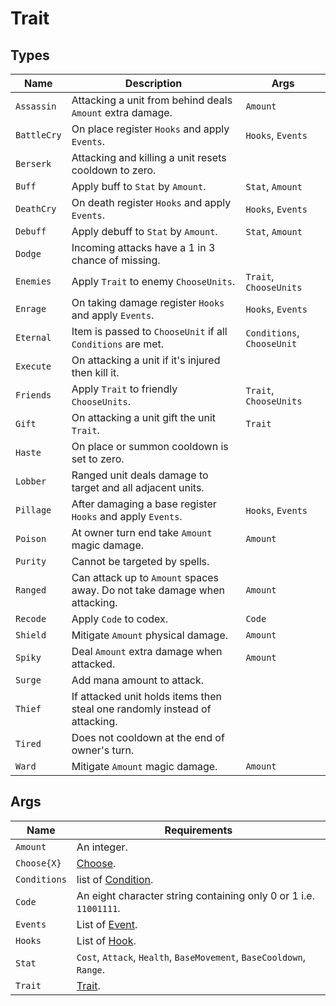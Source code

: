 # Trait

## Types

| **Name**   | **Description**                                                            | **Args**                    |
|-------------|----------------------------------------------------------------------------|----------------------------|
| `Assassin`  | Attacking a unit from behind deals `Amount` extra damage.                  | `Amount`                   |
| `BattleCry` | On place register `Hooks` and apply `Events`.                              | `Hooks`, `Events`          |
| `Berserk`   | Attacking and killing a unit resets cooldown to zero.                      |                            |
| `Buff`      | Apply buff to `Stat` by `Amount`.                                          | `Stat`, `Amount`           |
| `DeathCry`  | On death register `Hooks` and apply `Events`.                              | `Hooks`, `Events`          |
| `Debuff`    | Apply debuff to `Stat` by `Amount`.                                        | `Stat`, `Amount`           |
| `Dodge`     | Incoming attacks have a 1 in 3 chance of missing.                          |                            |
| `Enemies`   | Apply `Trait` to enemy `ChooseUnits`.                                      | `Trait`, `ChooseUnits`     |
| `Enrage`    | On taking damage register `Hooks` and apply `Events`.                      | `Hooks`, `Events`          |
| `Eternal`   | Item is passed to `ChooseUnit` if all `Conditions` are met.                | `Conditions`, `ChooseUnit` |
| `Execute`   | On attacking a unit if it's injured then kill it.                          |                            |
| `Friends`   | Apply `Trait` to friendly `ChooseUnits`.                                   | `Trait`, `ChooseUnits`     |
| `Gift`      | On attacking a unit gift the unit `Trait`.                                 | `Trait`                    |
| `Haste`     | On place or summon cooldown is set to zero.                                |                            |
| `Lobber`    | Ranged unit deals damage to target and all adjacent units.                 |                            |
| `Pillage`   | After damaging a base register `Hooks` and apply `Events`.                 | `Hooks`, `Events`          |
| `Poison`    | At owner turn end take `Amount` magic damage.                              | `Amount`                   |
| `Purity`    | Cannot be targeted by spells.                                              |                            |
| `Ranged`    | Can attack up to `Amount` spaces away. Do not take damage when attacking.  | `Amount`                   |
| `Recode`    | Apply `Code` to codex.                                                     | `Code`                     |
| `Shield`    | Mitigate `Amount` physical damage.                                         | `Amount`                   |
| `Spiky`     | Deal `Amount` extra damage when attacked.                                  | `Amount`                   |
| `Surge`     | Add mana amount to attack.                                                 |                            |
| `Thief`     | If attacked unit holds items then steal one randomly instead of attacking. |                            |
| `Tired`     | Does not cooldown at the end of owner's turn.                              |                            |
| `Ward`      | Mitigate `Amount` magic damage.                                            | `Amount`                   |

## Args

| **Name**           | **Requirements**                                                     |
|--------------------|----------------------------------------------------------------------|
| `Amount`           | An integer.                                                          |
| `Choose{X}`        | [Choose](./choose.md).                                               |
| `Conditions`       | list of [Condition](./condition.md).                                               |
| `Code`             | An eight character string containing only 0 or 1 i.e. `11001111`.    |
| `Events`           | List of [Event](./event.md).                                         |
| `Hooks`            | List of [Hook](./hook.md).                                           |
| `Stat`             | `Cost`, `Attack`, `Health`, `BaseMovement`, `BaseCooldown`, `Range`. |
| `Trait`            | [Trait](./trait.md).                                                 
